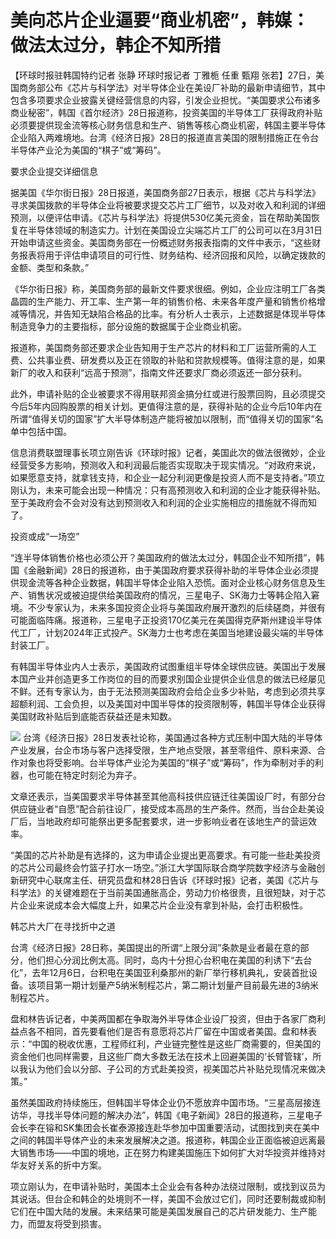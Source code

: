 # 美向芯片企业逼要“商业机密”，韩媒：做法太过分，韩企不知所措

【环球时报驻韩国特约记者 张静 环球时报记者 丁雅栀 任重 甄翔
张若】27日，美国商务部公布《芯片与科学法》对半导体企业在美设厂补助的最新申请细节，其中包含多项要求企业披露关键经营信息的内容，引发企业担忧。“美国要求公布诸多商业秘密”，韩国《首尔经济》28日报道称，投资美国的半导体工厂获得政府补贴必须要提供现金流等核心财务信息和生产、销售等核心商业机密，韩国主要半导体企业陷入两难境地。台湾《经济日报》28日的报道直言美国的限制措施正在令台半导体产业沦为美国的“棋子”或“筹码”。

要求企业提交详细信息

据美国《华尔街日报》28日报道，美国商务部27日表示，根据《芯片与科学法》寻求美国拨款的半导体企业将被要求提交芯片工厂细节，以及对收入和利润的详细预测，以便评估申请。《芯片与科学法》将提供530亿美元资金，旨在帮助美国恢复在半导体领域的制造实力。计划在美国设立尖端芯片工厂的公司可以在3月31日开始申请这些资金。美国商务部在一份概述财务报表指南的文件中表示，“这些财务报表将用于评估申请项目的可行性、财务结构、经济回报和风险，以确定拨款的金额、类型和条款。”

《华尔街日报》称，美国商务部的最新文件要求很细。例如，企业应注明工厂各类晶圆的生产能力、开工率、生产第一年的销售价格、未来各年度产量和销售价格增减等情况，并告知无缺陷合格品的比率。有分析人士表示，上述数据是体现半导体制造竞争力的主要指标，部分设施的数据属于企业商业机密。

报道称，美国商务部还要求企业告知用于生产芯片的材料和工厂运营所需的人工费、公共事业费、研发费以及正在领取的补贴和贷款规模等。值得注意的是，如果新厂的收入和获利“远高于预测”，指南文件还要求厂商必须返还一部分获利。

此外，申请补贴的企业被要求不得用联邦资金搞分红或进行股票回购，且必须提交今后5年内回购股票的相关计划。更值得注意的是，获得补贴的企业今后10年内在所谓“值得关切的国家”扩大半导体制造产能将被加以限制，而“值得关切的国家”名单中包括中国。

信息消费联盟理事长项立刚告诉《环球时报》记者，美国此次的做法很微妙，企业经营受多方影响，预测收入和利润最后能否实现取决于现实情况。“对政府来说，如果愿意支持，就拿钱支持，和企业一起分利润更像是投资人而不是支持者。”项立刚认为，未来可能会出现一种情况：只有高预测收入和利润的企业才能获得补贴。至于美政府会不会对没有达到预测收入和利润的企业实施相应的措施就不得而知了。

投资或成“一场空”

“连半导体销售价格也必须公开？美国政府的做法太过分，韩国企业不知所措”，韩国《金融新闻》28日的报道称，由于美国政府要求获得补助的半导体企业必须提供现金流等各种企业数据，韩国半导体企业陷入恐慌。面对企业核心财务信息及生产、销售状况或被迫提供给美国政府的情况，三星电子、SK海力士等韩企陷入窘境。不少专家认为，未来多国投资企业将与美国政府展开激烈的后续磋商，并很有可能面临阵痛。报道称，三星电子正投资170亿美元在美国得克萨斯州建设半导体代工厂，计划2024年正式投产。SK海力士也考虑在美国当地建设最尖端的半导体封装工厂。

有韩国半导体业内人士表示，美国政府试图重组半导体全球供应链。美国出于发展本国产业并创造更多工作岗位的目的而要求别国企业提供企业信息的做法已经屡见不鲜。还有专家认为，由于无法预测美国政府会给企业多少补贴，考虑到必须共享超额利润、工会负担，以及美国对中国半导体的投资限制等，韩国半导体企业获得美国财政补贴后到底能否获益还是未知数。

![](https://inews.gtimg.com/news_bt/OsYfOwu2Lj0mJNrsjpnQKsyX9srA_nf5WpiOZ9BTWLLgYAA/1000)
台湾《经济日报》28日发表社论称，美国通过各种方式压制中国大陆的半导体产业发展，台企市场与客户选择受限，生产地点受限，甚至零组件、原料来源、合作对象也将受影响。台半导体产业沦为美国的“棋子”或“筹码”，作为牵制对手的利器，也可能在特定时刻沦为弃子。

文章还表示，当美国要求半导体甚至其他高科技供应链迁往美国设厂时，有部分台供应链业者“自愿”配合前往设厂，接受成本高昂的生产条件。然而，当台企赴美设厂后，当地政府却可能祭出更多配套要求，进一步影响业者在该地生产的营运效率。

“美国的芯片补助是有选择的，这为申请企业提出更高要求。有可能一些赴美投资的芯片公司最终会竹篮子打水一场空。”浙江大学国际联合商学院数字经济与金融创新研究中心联席主任、研究员盘和林28日告诉《环球时报》记者，美国《芯片与科学法》的关键难题在于当前美国通胀高企，劳动力价格很贵，且很短缺，对于芯片企业来说成本会大幅度上升，如果芯片企业没有拿到补贴，会打击积极性。

韩芯片大厂在寻找折中之道

台湾《经济日报》28日称，美国提出的所谓“上限分润”条款是业者最在意的部分，他们担心分润比例太高。同时，岛内十分担心台积电在美国的利诱下“去台化”，去年12月6日，台积电在美国亚利桑那州的新厂举行移机典礼，安装首批设备。该项目第一期计划量产5纳米制程芯片，第二期计划量产目前最先进的3纳米制程芯片。

盘和林告诉记者，中美两国都在争取海外半导体企业设厂投资，但由于各家厂商利益点各不相同，首先要看他们是否有意愿将芯片厂留在中国或者美国。盘和林表示：“中国的税收优惠，工程师红利，产业链完整性是这些厂商需要的，但美国的资金他们也同样需要，且这些厂商大多数无法在技术上回避美国的‘长臂管辖’，所以我认为他们会以分部、子公司的方式赴美投资，视美国芯片补贴兑现情况来做决策。”

虽然美国政府持续施压，但韩国半导体企业仍不愿放弃中国市场。“三星高层接连访华，寻找半导体问题的解决办法”，韩国《电子新闻》28日的报道称，三星电子会长李在镕和SK集团会长崔泰源接连赴华参加中国重要活动，试图找到夹在美中之间的韩国半导体产业的未来发展解决之道。报道称，韩国企业正面临被迫远离最大销售市场——中国的境地，正在努力构建美国施压下如何扩大对华投资并维持对华友好关系的折中方案。

项立刚认为，在申请补贴时，美国本土企业会有各种办法绕过限制，或找到议员为其说话。但台企和韩企的处境则不一样，美国不会放过它们，同时还要制裁或抑制它们在中国大陆的发展。未来结果可能是美国发展自己的芯片研发能力、生产能力，而盟友将受到损害。

